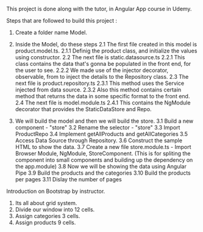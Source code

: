 This project is done along with the tutor, in Angular App course in Udemy. 

Steps that are followed to build this project : 

1. Create a folder name Model.

2. Inside the Model, do these steps
    2.1 The first file created in this model is product.model.ts.
        2.1.1 Definig the product class, and initialize the values using constructor.
    2.2 The next file is static.datasource.ts 
        2.2.1 This class contains the data that's gonna be populated in the front end, for the user to see. 
        2.2.2 We made use of the injector decorator, observable, from to inject the details to the Repository class.
    2.3 The next file is product.repository.ts 
        2.3.1 This method uses the Service injected from data source.
        2.3.2 Also this method contains certain method that returns the data in some specific format to the front end. 
    2.4 The next file is model.module.ts
        2.4.1 This contains the NgModule decorator that provides the StaticDataStore and Repo.

3. We will build the model and then we will build the store.
    3.1 Build a new component - "store"
    3.2 Rename the selector - "store"
    3.3 Import ProductRepo
    3.4 Implement getAllProducts and getAllCategories
    3.5 Access Data Source through Repository.
    3.6 Construct the sample HTML to show the data.
    3.7 Create a new file store.module.ts - Import Browser Module, NgModule, StoreComponent. (This is for spliting the component into small components and building up the dependency on the app.module)
    3.8 Now we will be showing the data using Angular Pipe
    3.9 Build the products and the categories
    3.10 Build the products per pages
    3.11 Dislay the number of pages 

Introduction on Bootstrap by instructor.

1. Its all about grid system.
2. Divide our window into 12 cells.
3. Assign categories 3 cells.
4. Assign products 9 cells.